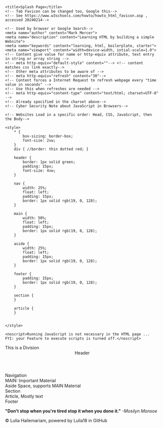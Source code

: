<!DOCTYPE html>
<html lang="en" dir="ltr">
<head>
    <!-- Used by the Keyboard-->
    <meta charset="utf-8">

    <title>Splash Page</title>
    <!-- Tab Favicon can be changed too, Google this-->
    <!-- See https://www.w3schools.com/howto/howto_html_favicon.asp , accessed 20240214-->

    <!-- Used by browser or Google Search-->
    <meta name="author" content="Mark Mercer">
    <meta name="description" content="Learning HTML by building a simple Website">
    <meta name="keywords" content="learning, html, boilerplate, starter">
    <meta name="viewport" content="width=device-width, intial-scale=1.0">
    <!-- Content give value for name or http-equiv attribute, text entry in string or array string -->
    <!-- meta http-equiv="default-style" content=""--> <!-- content matches css link exactly-->
    <!-- Other meta attributes to be aware of -->
    <!-- meta http-equiv="refresh" content="30"-->
    <!-- Content forces a Internet Request to refresh webpage every "time value in seconds" -->
    <!-- Use this when refreshes are needed -->
    <!-- meta http-equiv="content-type" content="text/html; charset=UTF-8" -->
    <!-- Already specified in the charset above-->
    <!-- Cyber Security Note about JavaScript in Browsers-->

    <!-- Websites Load in a specific order: Head, CSS, JavaScript, then the Body-->

    <style>
        * {
            box-sizing: border-box;
            font-size: 2vw;
        }
        div { //border: thin dotted red; }

        header {
            border: 1px solid green;
            padding: 15px;
            font-size: 4vw;
        }

        nav {
            width: 25%;
            float: left;
            padding: 15px;
            border: 1px solid rgb(19, 0, 128);
        }

        main {
            width: 50%;
            float: left;
            padding: 15px;
            border: 1px solid rgb(19, 0, 128);
        }

        aside {
            width: 25%;
            float: left;
            padding: 15px;
            border: 1px solid rgb(19, 0, 128);
        }

        footer {
            padding: 15px;
            border: 1px solid rgb(19, 0, 128);
        }

        section {
        }

        article {
        }


    </style>

    <noscript>Running JavaScript is not necessary in the HTML page ... FYI: your Feature to execute scripts is turned off.</noscript>

</head>

<!-- Start here, BODY Semantic Tags-->
<body>
    <div>This is a Division</div>
    <header>Header</header>
    <nav>Navigation</nav>
    <main>MAIN: Important Material</main>
    <aside>Aside Space, supports MAIN Material</aside>
    <section>Section</section>
    <article>Article, Mostly text</article>
    <footer>Footer</footer>
</body>
<footer>
    <blockquote cite="">
        <!-- Date Accessed 20240214-->
    </blockquote>
    <p>
        <strong>"Don't stop when you're tired stop it when you done it."</strong>
        <em>-Mosilyn Monsoe</em>
    </p>
    <p>&copy Lulia Hailemariam, powered by Lulia18 in GitHub</p>
    <!-- Other information possilbe like Number of Visitor, Location, author contract information-->
</footer>
</html>
